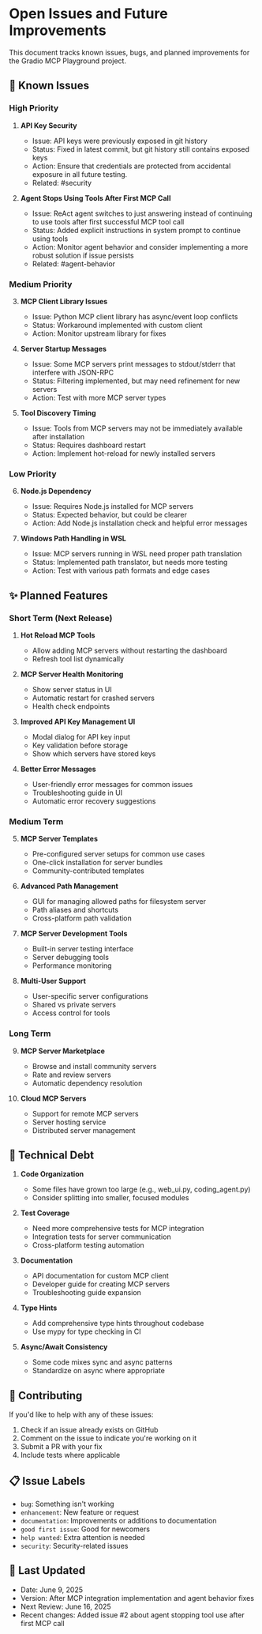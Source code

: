 # Open Issues and Future Improvements

This document tracks known issues, bugs, and planned improvements for the Gradio MCP Playground project.

## 🐛 Known Issues

### High Priority

1. **API Key Security**
   - Issue: API keys were previously exposed in git history
   - Status: Fixed in latest commit, but git history still contains exposed keys
   - Action: Ensure that credentials are protected from accidental exposure in all future testing.
   - Related: #security

2. **Agent Stops Using Tools After First MCP Call**
   - Issue: ReAct agent switches to just answering instead of continuing to use tools after first successful MCP tool call
   - Status: Added explicit instructions in system prompt to continue using tools
   - Action: Monitor agent behavior and consider implementing a more robust solution if issue persists
   - Related: #agent-behavior

### Medium Priority

3. **MCP Client Library Issues**
   - Issue: Python MCP client library has async/event loop conflicts
   - Status: Workaround implemented with custom client
   - Action: Monitor upstream library for fixes

4. **Server Startup Messages**
   - Issue: Some MCP servers print messages to stdout/stderr that interfere with JSON-RPC
   - Status: Filtering implemented, but may need refinement for new servers
   - Action: Test with more MCP server types

5. **Tool Discovery Timing**
   - Issue: Tools from MCP servers may not be immediately available after installation
   - Status: Requires dashboard restart
   - Action: Implement hot-reload for newly installed servers

### Low Priority

6. **Node.js Dependency**
   - Issue: Requires Node.js installed for MCP servers
   - Status: Expected behavior, but could be clearer
   - Action: Add Node.js installation check and helpful error messages

7. **Windows Path Handling in WSL**
   - Issue: MCP servers running in WSL need proper path translation
   - Status: Implemented path translator, but needs more testing
   - Action: Test with various path formats and edge cases

## ✨ Planned Features

### Short Term (Next Release)

1. **Hot Reload MCP Tools**
   - Allow adding MCP servers without restarting the dashboard
   - Refresh tool list dynamically

2. **MCP Server Health Monitoring**
   - Show server status in UI
   - Automatic restart for crashed servers
   - Health check endpoints

3. **Improved API Key Management UI**
   - Modal dialog for API key input
   - Key validation before storage
   - Show which servers have stored keys

4. **Better Error Messages**
   - User-friendly error messages for common issues
   - Troubleshooting guide in UI
   - Automatic error recovery suggestions

### Medium Term

5. **MCP Server Templates**
   - Pre-configured server setups for common use cases
   - One-click installation for server bundles
   - Community-contributed templates

6. **Advanced Path Management**
   - GUI for managing allowed paths for filesystem server
   - Path aliases and shortcuts
   - Cross-platform path validation

7. **MCP Server Development Tools**
   - Built-in server testing interface
   - Server debugging tools
   - Performance monitoring

8. **Multi-User Support**
   - User-specific server configurations
   - Shared vs private servers
   - Access control for tools

### Long Term

9. **MCP Server Marketplace**
   - Browse and install community servers
   - Rate and review servers
   - Automatic dependency resolution

10. **Cloud MCP Servers**
    - Support for remote MCP servers
    - Server hosting service
    - Distributed server management

## 🔧 Technical Debt

1. **Code Organization**
   - Some files have grown too large (e.g., web_ui.py, coding_agent.py)
   - Consider splitting into smaller, focused modules

2. **Test Coverage**
   - Need more comprehensive tests for MCP integration
   - Integration tests for server communication
   - Cross-platform testing automation

3. **Documentation**
   - API documentation for custom MCP client
   - Developer guide for creating MCP servers
   - Troubleshooting guide expansion

4. **Type Hints**
   - Add comprehensive type hints throughout codebase
   - Use mypy for type checking in CI

5. **Async/Await Consistency**
   - Some code mixes sync and async patterns
   - Standardize on async where appropriate

## 🤝 Contributing

If you'd like to help with any of these issues:

1. Check if an issue already exists on GitHub
2. Comment on the issue to indicate you're working on it
3. Submit a PR with your fix
4. Include tests where applicable

## 📋 Issue Labels

- `bug`: Something isn't working
- `enhancement`: New feature or request
- `documentation`: Improvements or additions to documentation
- `good first issue`: Good for newcomers
- `help wanted`: Extra attention is needed
- `security`: Security-related issues

## 🔄 Last Updated

- Date: June 9, 2025
- Version: After MCP integration implementation and agent behavior fixes
- Next Review: June 16, 2025
- Recent changes: Added issue #2 about agent stopping tool use after first MCP call